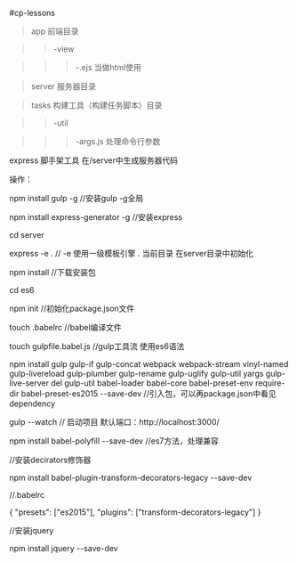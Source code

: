 ﻿#cp-lessons
 
 
>app     前端目录

>>-view  

>>> -.ejs 当做html使用        

>server  服务器目录

>tasks   构建工具（构建任务脚本）目录

>>-util

>>>-args.js   处理命令行参数
        



express    脚手架工具      在/server中生成服务器代码


操作：

npm install gulp -g     //安装gulp  -g全局

npm install express-generator -g    //安装express

cd server

express -e .       // -e 使用一级模板引擎  . 当前目录      在server目录中初始化

npm install         //下载安装包

cd es6

npm init  //初始化package.json文件

touch .babelrc  //babel编译文件

touch gulpfile.babel.js     //gulp工具流  使用es6语法


npm install gulp gulp-if gulp-concat webpack webpack-stream vinyl-named gulp-livereload gulp-plumber 
gulp-rename  gulp-uglify gulp-util yargs gulp-live-server del gulp-util babel-loader babel-core 
babel-preset-env require-dir babel-preset-es2015 --save-dev
//引入包，可以再package.json中看见dependency

gulp --watch    //  启动项目  默认端口：http://localhost:3000/

npm install babel-polyfill --save-dev   //es7方法，处理兼容


//安装decirators修饰器

npm install babel-plugin-transform-decorators-legacy --save-dev

//.babelrc

{
  "presets": ["es2015"],
  "plugins": ["transform-decorators-legacy"]
}


//安装jquery

npm install jquery --save-dev

